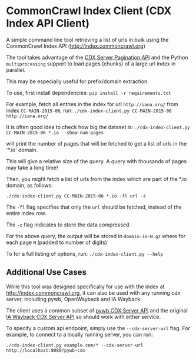 # CommonCrawl Index Client (CDX Index API Client)

A simple command line tool retrieving a list of urls in bulk using the CommonCrawl Index API (http://index.commoncrawl.org)

The tool takes advantage of the [CDX Server Pagination API](https://github.com/ikreymer/pywb/wiki/CDX-Server-API#pagination-api) and the Python `multiprocessing` support
to load pages (chunks) of a large url index in parallel.

This may be especially useful for prefix/domain extraction.

To use, first install dependencies: `pip install -r requirements.txt`

For example, fetch all entries in the index for url `http://iana.org/` from index `CC-MAIN-2015-06`, run:
`./cdx-index-client.py CC-MAIN-2015-06 http://iana.org/`

It is often good idea to check how big the dataset is:
`./cdx-index-client.py CC-MAIN-2015-06 *.io --show-num-pages`

will print the number of pages that will be fetched to get a list of urls in the '*.io' domain.

This will give a relative size of the query. A query with thousands of pages may take a long time!

Then, you might fetch a list of urls from the index which are part of the *.io domain, as follows:

`./cdx-index-client.py CC-MAIN-2015-06 *.io -fl url -z`

The `-fl` flag specifies that only the `url` should be fetched, instead of the entire index row.

The `-z` flag indicates to store the data compressed.

For the above query, the output will be stored in `domain-io-N.gz` where for each page `N` (padded to number of digits)

To for a full listing of options, run: `./cdx-index-client.py --help`

## Additional Use Cases

While this tool was designed specifically for use with the index at http://index.commoncrawl.org, it can also be used with any running cdx server, including pywb, OpenWayback and IA Wayback.

The client uses a common subset of [pywb CDX Server API](https://github.com/ikreymer/pywb/wiki/CDX-Server-API) and the original [IA Wayback CDX Server API](https://github.com/internetarchive/wayback/tree/master/wayback-cdx-server) so should work with either service.

To specify a custom api endpoint, simply use the `--cdx-server-url` flag. For example, to connect to a locally running server, you can run:

`./cdx-index-client.py example.com/* --cdx-server-url http://localhost:8080/pywb-cdx`
